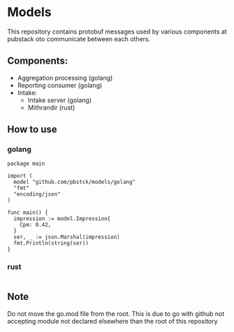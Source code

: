 # Models

This repository contains protobuf messages used by various components at pubstack oto communicate between each others.

## Components:

* Aggregation processing (golang)
* Reporting consumer (golang)
* Intake:
  * Intake server (golang)
  * Mithrandir (rust)

## How to use

### golang

```golang
package main

import (
  model "github.com/pbstck/models/golang"
  "fmt"
  "encoding/json"
)

func main() {
  impression := model.Impression{
    Cpm: 0.42,
  }
  ser, _ := json.Marshal(impression)
  fmt.Println(string(ser))
}
```

### rust

```
```

## Note

Do not move the go.mod file from the root. This is due to go with github not accepting module not declared elsewhere than the root of this repository